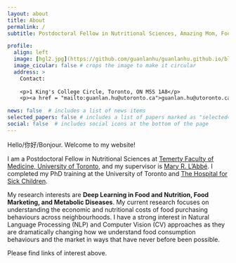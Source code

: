 ```yaml
---
layout: about
title: About
permalink: /
subtitle: Postdoctoral Fellow in Nutritional Sciences, Amazing Mom, Foody and Hiking Fan

profile:
  align: left
  image: [hgl2.jpg](https://github.com/guanlanhu/guanlanhu.github.io/blob/main/assets/img/hgl.jpg)
  image_cicular: false # crops the image to make it circular
  address: >
    Contact:
    
    <p>1 King's College Circle, Toronto, ON M5S 1A8</p>
    <p><a href = "mailto:guanlan.hu@utoronto.ca">guanlan.hu@utoronto.ca</a></p>

news: false  # includes a list of news items
selected_papers: false # includes a list of papers marked as "selected={true}"
social: false  # includes social icons at the bottom of the page
---
```

Hello/你好/Bonjour. Welcome to my website! 

I am a Postdoctoral Fellow in Nutritional Sciences at <a href='https://temertymedicine.utoronto.ca/'>Temerty Faculty of Medicine, University of Toronto</a>, and my supervisor is <a href='https://labbelab.utoronto.ca/people/mary-labbe/'>Mary R. L’Abbé</a>. I completed my PhD training at the University of Toronto and <a href='https://www.sickkids.ca/'>The Hospital for Sick Children</a>. 

My research interests are **Deep Learning in Food and Nutrition, Food Marketing, and Metabolic Diseases**. My current research focuses on understanding the economic and nutritional costs of food purchasing behaviours across neighbourhoods. I have a strong interest in Natural Language Processing (NLP) and Computer Vision (CV) approaches as they are dramatically changing how we understand food consumption behaviours and the market in ways that have never before been possible. 

Please find links of interest above. 
